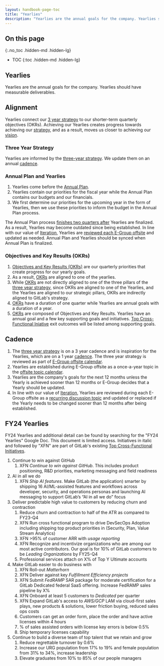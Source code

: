 ```yaml
---
layout: handbook-page-toc
title: "Yearlies"
description: "Yearlies are the annual goals for the company. Yearlies should have measurable deliverables."
---
```


## On this page
{:.no_toc .hidden-md .hidden-lg}

- TOC
{:toc .hidden-md .hidden-lg}

## Yearlies

Yearlies are the annual goals for the company. Yearlies should have measurable deliverables.

## Alignment 

Yearlies connect our [3 year strategy](/company/strategy/) to our shorter-term quarterly objectives (OKRs). Achieving our Yearlies creates progress towards achieving our [strategy](/company/strategy/), and as a result, moves us closer to achieving our [vision](/company/vision/).

### Three Year Strategy 

Yearlies are informed by the [three-year strategy](/company/strategy/). We update them on an annual [cadence](/company/cadence/). 

### Annual Plan and Yearlies

1. Yearlies come before the [Annual Plan](/handbook/finance/financial-planning-and-analysis/#plan). 
1. Yearlies contain our priorities for the fiscal year while the Annual Plan contains our budgets and our financials.  
1. We first determine our priorities for the upcoming year in the form of Yearlies, then we use these priorities to inform the budget in the Annual Plan process. 

The Annual Plan process [finishes two quarters after](https://about.gitlab.com/company/offsite/#offsite-topic-calendar) Yearlies are finalized. As a result, Yearlies may become outdated since being established. In line with our value of [Iteration](https://about.gitlab.com/handbook/values/#iteration), Yearlies are [reviewed each E-Group offsite](https://about.gitlab.com/company/offsite/#recurring-discussion-topics) and updated as needed. Annual Plan and Yearlies should be synced when Annual Plan is finalized.

### Objectives and Key Results (OKRs)

1. [Objectives and Key Results (OKRs)](/company/okrs/) are our quarterly priorities that create progress for our yearly goals.
1. As a result, [OKRs](/company/okrs/) are aligned to one of the yearlies. 
1. While [OKRs](/company/okrs/) are not directly aligned to one of the three pillars of the [three year strategy](/strategy/#three-year-strategy), since OKRs are aligned to one of the Yearlies, and the Yearlies are aligned to our strategic pillars, OKRs are indirectly aligned to GitLab's strategy.
1. [OKRs](/company/okrs/) have a duration of one quarter while Yearlies are annual goals with a duration of a year.
1. [OKRs](/company/okrs/) are composed of Objectives and Key Results. Yearlies have an annual goal and a few key supporting goals and initiatives. [Top Cross-Functional Iniative](/company/top-cross-functional-initiatives/) exit outcomes will be listed among supporting goals. 

## Cadence

1. The [three year strategy](/company/strategy/#three-year-strategy) is on a 3 year cadence and is inspiration for the Yearlies, which are on a 1 year [cadence](/company/cadence/#year). The three year strategy is reviewed as part of [E-Group offsite calendar](/company/offsite/#offsite-topic-calendar). 
1. Yearlies are established during E-Group offsite as a once-a-year topic in the [offsite topic calendar](https://about.gitlab.com/company/offsite/#offsite-topic-calendar). 
1. Yearlies are the company's goals for the next 12 months unless the Yearly is achieved sooner than 12 months or E-Group decides that a Yearly should be updated. 
1. In line with our value of [Iteration](https://about.gitlab.com/handbook/values/#iteration), Yearlies are reviewed during each E-Group offsite as a [recurring discussion topic](/company/offsite/#recurring-discussion-topics) and updated or replaced if the Yearly needs to be changed sooner than 12 months after being established. 

## FY24 Yearlies

FY24 Yearlies and additional detail can be found by searching for the "FY24 Yearlies" Google Doc. This document is limited access. Initiatives in italic and followed by "XFN" are part of GitLab's existing [Top Cross-Functional Initiatives](/company/top-cross-functional-initiatives). 

1. Continue to win against GitHub
    1. XFN *Continue to win against GitHub*. This includes product positioning, R&D priorities, marketing messaging and field readiness
1. AI in all we do
    1. XFN *Ship AI features*. Make GitLab (the application) smarter by shipping 16 AI/ML-assisted features and workflows across developer, security, and operations personas and launching AI messaging to support GitLab’s “AI in all we do” focus
1. Deliver predictable high value to customers by reducing churn and contraction
    1. Reduce churn and contraction to half of the ATR as compared to FY23-Q4
    1. XFN Run cross functional program to drive DevSecOps Adoption including shipping top product priorities in (Security, Plan, Value Stream Analytics)
    1. XFN >95% of customer ARR with *usage reporting*
    1. XFN Recognize and incentivize organizations who are among our most active contributors. Our goal is for 10% of GitLab customers to be *Leading Organizations* by FY25-Q4
    1. Professional services attach on X% of Top Y Ultimate accounts
1. Make GitLab easier to do business with
    1. XFN Roll-out *Matterhorn*
    1. XFN Deliver against key *Fulfillment Efficiency projects*
    1. XFN Submit *FedRAMP* SAR package for moderate certification for a GitLab Dedicated federal SaaS offering. Increase FedRAMP sales pipeline by X%
    1. XFN Onboard at least 5 customers to *Dedicated* per quarter
    1. XFN Expand GitLab's access to *AWS/GCP* LAM via cloud-first sales plays, new products & solutions, lower friction buying, reduced sales ops costs
    1. Customers can get an order form, place the order and have active licenses within 4 hours
    1. % of sales assisted orders with license key errors is below 0.5%
    1. Ship temporary licenses capability
1. Continue to build a diverse team of top talent that we retain and grow 
    1. Reduce regrettable turnover by 0.6%
    1. Increase our URG population from 17% to 19% and female population from 31% to 34%, increase leadership 
    1. Elevate graduates from 10% to 85% of our people managers



